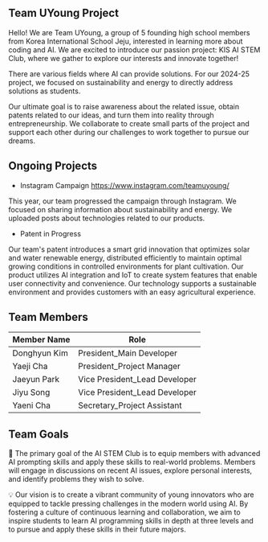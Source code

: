 ## Team UYoung Project
Hello! We are Team UYoung, a group of 5 founding high school members from Korea International School Jeju, interested in learning more about coding and AI. We are excited to introduce our passion project: KIS AI STEM Club, where we gather to explore our interests and innovate together!

There are various fields where AI can provide solutions. For our 2024-25 project, we focused on sustainability and energy to directly address solutions as students.

Our ultimate goal is to raise awareness about the related issue, obtain patents related to our ideas, and turn them into reality through entrepreneurship. We collaborate to create small parts of the project and support each other during our challenges to work together to pursue our dreams.


## Ongoing Projects
- Instagram Campaign https://www.instagram.com/teamuyoung/
  
This year, our team progressed the campaign through Instagram. We focused on sharing information about sustainability and energy. We uploaded posts about technologies related to our products.

- Patent in Progress

Our team's patent introduces a smart grid innovation that optimizes solar and water renewable energy, distributed efficiently to maintain optimal growing conditions in controlled environments for plant cultivation. Our product utilizes AI integration and IoT to create system features that enable user connectivity and convenience. Our technology supports a sustainable environment and provides customers with an easy agricultural experience.




## Team Members

| Member Name             | Role                                                                |
| ----------------- | ------------------------------------------------------------------ |
|Donghyun Kim | President_Main Developer|
|Yaeji Cha| President_Project Manager|
|Jaeyun Park | Vice President_Lead Developer|
|Jiyu Song| Vice President_Lead Developer|
|Yaeni Cha| Secretary_Project Assistant|



## Team Goals


 🎯 The primary goal of the AI STEM Club is to equip members with advanced AI prompting skills and apply these skills to real-world problems. Members will engage in discussions on recent AI issues, explore personal interests, and identify problems they wish to solve. 

💡 Our vision is to create a vibrant community of young innovators who are equipped to tackle pressing challenges in the modern world using AI. By fostering a culture of continuous learning and collaboration, we aim to inspire students to learn AI programming skills in depth at three levels and to pursue and apply these skills in their future majors.
